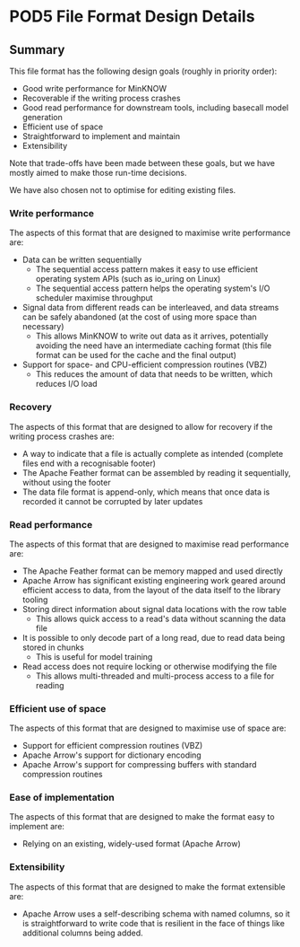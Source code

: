 POD5 File Format Design Details
==============================

## Summary

This file format has the following design goals (roughly in priority order):

- Good write performance for MinKNOW
- Recoverable if the writing process crashes
- Good read performance for downstream tools, including basecall model generation
- Efficient use of space
- Straightforward to implement and maintain
- Extensibility

Note that trade-offs have been made between these goals, but we have mostly aimed to make those run-time decisions.

We have also chosen not to optimise for editing existing files.


### Write performance

The aspects of this format that are designed to maximise write performance are:

- Data can be written sequentially
  - The sequential access pattern makes it easy to use efficient operating system APIs (such as io_uring on Linux)
  - The sequential access pattern helps the operating system's I/O scheduler maximise throughput
- Signal data from different reads can be interleaved, and data streams can be safely abandoned (at the cost of using more space than necessary)
  - This allows MinKNOW to write out data as it arrives, potentially avoiding the need have an intermediate caching format (this file format can be used for the cache and the final output)
- Support for space- and CPU-efficient compression routines (VBZ)
  - This reduces the amount of data that needs to be written, which reduces I/O load

### Recovery

The aspects of this format that are designed to allow for recovery if the writing process crashes are:

- A way to indicate that a file is actually complete as intended (complete files end with a recognisable footer)
- The Apache Feather format can be assembled by reading it sequentially, without using the footer
- The data file format is append-only, which means that once data is recorded it cannot be corrupted by later updates

### Read performance

The aspects of this format that are designed to maximise read performance are:

- The Apache Feather format can be memory mapped and used directly
- Apache Arrow has significant existing engineering work geared around efficient access to data, from the layout of the data itself to the library tooling
- Storing direct information about signal data locations with the row table
  - This allows quick access to a read's data without scanning the data file
- It is possible to only decode part of a long read, due to read data being stored in chunks
  - This is useful for model training
- Read access does not require locking or otherwise modifying the file
  - This allows multi-threaded and multi-process access to a file for reading

### Efficient use of space

The aspects of this format that are designed to maximise use of space are:

- Support for efficient compression routines (VBZ)
- Apache Arrow's support for dictionary encoding
- Apache Arrow's support for compressing buffers with standard compression routines

### Ease of implementation

The aspects of this format that are designed to make the format easy to implement are:

- Relying on an existing, widely-used format (Apache Arrow)

### Extensibility

The aspects of this format that are designed to make the format extensible are:

- Apache Arrow uses a self-describing schema with named columns, so it is straightforward to write code that is resilient in the face of things like additional columns being added.
